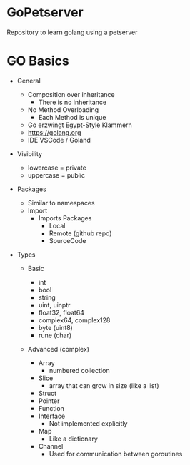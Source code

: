 # GoPetserver
Repository to learn golang using a petserver

# GO Basics
 - General
	 - Composition over inheritance
	 	- There is no inheritance
	 - No Method Overloading
	 	- Each Method is unique
	 - Go erzwingt Egypt-Style Klammern
	 - https://golang.org
	 - IDE VSCode / Goland

 - Visibility
   - lowercase = private
   - uppercase = public

 - Packages
 	- Similar to namespaces
 	- Import
 		- Imports Packages
	 		- Local
	 		- Remote (github repo)
	 		- SourceCode
 - Types
 	- Basic
 		- int
 		- bool
 		- string
 		- uint, uinptr
 		- float32, float64
 		- complex64, complex128
 		- byte (uint8)
 		- rune (char)

 	- Advanced (complex)
 		- Array
 			- numbered collection
 		- Slice
 			- array that can grow in size (like a list)
 		- Struct
 		- Pointer
 		- Function
 		- Interface
 			- Not implemented explicitly
 		- Map
 			- Like a dictionary
 		- Channel
 			- Used for communication between goroutines
